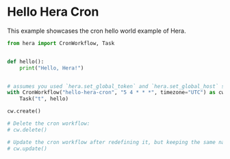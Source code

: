 # Hello Hera Cron

This example showcases the cron hello world example of Hera.

```python
from hera import CronWorkflow, Task


def hello():
    print("Hello, Hera!")


# assumes you used `hera.set_global_token` and `hera.set_global_host` so that the workflow can be submitted
with CronWorkflow("hello-hera-cron", "5 4 * * *", timezone="UTC") as cw:
    Task("t", hello)

cw.create()

# Delete the cron workflow:
# cw.delete()

# Update the cron workflow after redefining it, but keeping the same name:
# cw.update()
```
